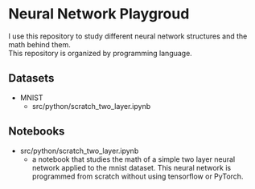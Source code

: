 # Neural Network Playgroud
I use this repository to study different neural network structures and the math behind them.  
This repository is organized by programming language.

## Datasets
* MNIST
    * src/python/scratch_two_layer.ipynb

## Notebooks
* src/python/scratch_two_layer.ipynb
    * a notebook that studies the math of a simple two layer neural network applied to the mnist dataset. This neural network is programmed from scratch without using tensorflow or PyTorch.
